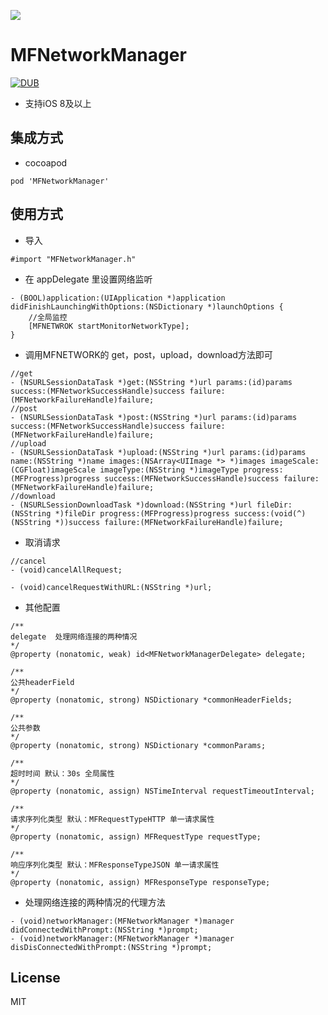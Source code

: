 [![](https://github.com/GodzzZZZ/MFNetworkManager/blob/master/image/FotoJet.png)]()

# MFNetworkManager

[![DUB](https://img.shields.io/dub/l/vibe-d.svg)]()

- 支持iOS 8及以上

## 集成方式
- cocoapod

```
pod 'MFNetworkManager'
```

## 使用方式

- 导入
```
#import "MFNetworkManager.h"
```

- 在 appDelegate 里设置网络监听
```
- (BOOL)application:(UIApplication *)application didFinishLaunchingWithOptions:(NSDictionary *)launchOptions {
    //全局监控
    [MFNETWROK startMonitorNetworkType];
}
```

- 调用MFNETWORK的 get，post，upload，download方法即可
```
//get
- (NSURLSessionDataTask *)get:(NSString *)url params:(id)params success:(MFNetworkSuccessHandle)success failure:(MFNetworkFailureHandle)failure;
//post
- (NSURLSessionDataTask *)post:(NSString *)url params:(id)params success:(MFNetworkSuccessHandle)success failure:(MFNetworkFailureHandle)failure;
//upload
- (NSURLSessionDataTask *)upload:(NSString *)url params:(id)params name:(NSString *)name images:(NSArray<UIImage *> *)images imageScale:(CGFloat)imageScale imageType:(NSString *)imageType progress:(MFProgress)progress success:(MFNetworkSuccessHandle)success failure:(MFNetworkFailureHandle)failure;
//download
- (NSURLSessionDownloadTask *)download:(NSString *)url fileDir:(NSString *)fileDir progress:(MFProgress)progress success:(void(^)(NSString *))success failure:(MFNetworkFailureHandle)failure;
```

- 取消请求
```
//cancel
- (void)cancelAllRequest;

- (void)cancelRequestWithURL:(NSString *)url;
```

- 其他配置
```
/**
delegate  处理网络连接的两种情况
*/
@property (nonatomic, weak) id<MFNetworkManagerDelegate> delegate;

/**
公共headerField
*/
@property (nonatomic, strong) NSDictionary *commonHeaderFields;

/**
公共参数
*/
@property (nonatomic, strong) NSDictionary *commonParams;

/**
超时时间 默认：30s 全局属性
*/
@property (nonatomic, assign) NSTimeInterval requestTimeoutInterval;

/**
请求序列化类型 默认：MFRequestTypeHTTP 单一请求属性
*/
@property (nonatomic, assign) MFRequestType requestType;

/**
响应序列化类型 默认：MFResponseTypeJSON 单一请求属性
*/
@property (nonatomic, assign) MFResponseType responseType;

```

- 处理网络连接的两种情况的代理方法
```
- (void)networkManager:(MFNetworkManager *)manager didConnectedWithPrompt:(NSString *)prompt;
- (void)networkManager:(MFNetworkManager *)manager disDisConnectedWithPrompt:(NSString *)prompt;
```

## License
MIT
